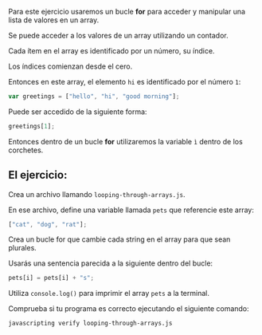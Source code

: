 Para este ejercicio usaremos un bucle **for** para acceder y manipular una lista de valores en un array.

Se puede acceder a los valores de un array utilizando un contador.

Cada ítem en el array es identificado por un número, su índice.

Los índices comienzan desde el cero.

Entonces en este array, el elemento `hi` es identificado por el número `1`:

```js
var greetings = ["hello", "hi", "good morning"];
```

Puede ser accedido de la siguiente forma:

```js
greetings[1];
```

Entonces dentro de un bucle **for** utilizaremos la variable `ì` dentro de los corchetes.

## El ejercicio:

Crea un archivo llamando `looping-through-arrays.js`.

En ese archivo, define una variable llamada `pets` que referencie este array:

```js
["cat", "dog", "rat"];
```

Crea un bucle for que cambie cada string en el array para que sean plurales.

Usarás una sentencia parecida a la siguiente dentro del bucle:

```js
pets[i] = pets[i] + "s";
```

Utiliza `console.log()` para imprimir el array `pets` a la terminal.

Comprueba si tu programa es correcto ejecutando el siguiente comando:

```bash
javascripting verify looping-through-arrays.js
```
